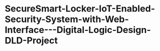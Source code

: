 # SecureSmart-Locker-IoT-Enabled-Security-System-with-Web-Interface---Digital-Logic-Design-DLD-Project
